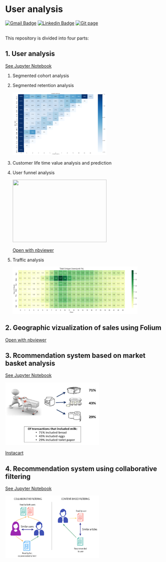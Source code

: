 # User analysis


[![Gmail Badge](https://img.shields.io/badge/Gmail-d14836?style=flat-square&logo=Gmail&logoColor=white&link=mailto:reejugn.kim@gmail.com)](mailto:reejung.kim@gmail.com) 
[![Linkedin Badge](https://img.shields.io/badge/-LinkedIn-blue?style=flat-square&logo=Linkedin&logoColor=white&link=www.linkedin.com/in/reejungkim/)](https://www.linkedin.com/in/reejungkim/) 
[![Git page](http://img.shields.io/badge/-Portfolio-black?style=flat-square&logo=github&link=https://reejungkim.github.io/)](https://reejungkim.github.io/)
<br></br>


This repository is divided into four parts:


## 1. User analysis
[See Jupyter Notebook](cohort%20retention%20and%20CLV.ipynb)
  1. Segmented cohort analysis
  
  2. Segmented retention analysis
 
      <img src="image/img_RetentionHeatmap.png" height="200" width="300">
      
  3. Customer life time value analysis and prediction
  
  5. User funnel analysis  
     
      <img src="image/interactive_funnel_viz.gif" height="200" width="300">
      
      [Open with nbviewer](https://nbviewer.jupyter.org/github/reejungkim/User-Analysis/blob/master/Expedia%20Funnel%20analysis.ipynb)

  5. Traffic analysis
  
      <img src="/image/traffic_heatmap.png" height="150" width="400">
  
## 2. Geographic vizualization of sales using Folium

  [Open with nbviewer](https://nbviewer.jupyter.org/github/reejungkim/User-Analysis/blob/master/Geographic%20mapping%20-%20Folium.ipynb)

## 3. Rcommendation system based on market basket analysis
[See Jupyter Notebook](Market%20Basket%20Analysis.ipynb)
<!-- ![market basket](image/market%20basket%20analysis.jpg) -->
<img src="image/market%20basket%20analysis.jpg" height="200" width="300">


[Instacart](https://nbviewer.jupyter.org/github/reejungkim/User-Analysis/blob/master/Instacart.ipynb)


## 4. Recommendation system using collaborative filtering

[See Jupyter Notebook](Movie%20recommendation%20system.ipynb)

<img src="image/collabFilter.png" height="200" width="300">
